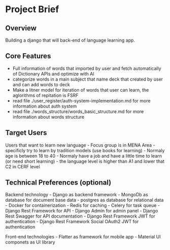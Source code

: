 # Project Brief

## Overview

Building a django that will back-end of language learning app.

## Core Features

-  Full information of words that imported by user and fetch automatically of Dictionary APIs and optimize with AI
- categorize words in a main subject that name deck that created by user and can add words to deck
- Make a litner model for iteration of words that user can learn, the aglorithms of repitation is FSRF
- read file ./user_register/auth-system-implementation.md for more information about auth system
- read file ./words_structure/words_basic_structure.md for more information about words structure

## Target Users

Users that want to learn new language
    - Focus group is in MENA Area
    - specificly try to learn by tradition models (use books for learning)
    - Normaly age is between 18 to 40
    - Normaly have a job and have a little time to learn (or need short learning)
    - the language level is higher than A1 and lower that C2 in CERF level 

## Technical Preferences (optional)

Backend technology 
    - Django as backend framework
    - MongoDb as database for document base data
    - postgres as database for relational data
    - Docker for containerization
    - Redis for caching
    - Celery for task queue
    - Django Rest Framework for API
    - Django Admin for admin panel
    - Django Rest Swagger for API documentation
    - Django Rest Framework JWT for authentication
    - Django Rest Framework Social OAuth2 JWT for authentication 

Front-end technologies
    - Flatter as framework for mobile app
    - Material UI componets as UI library